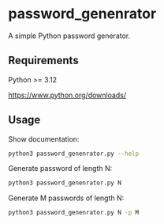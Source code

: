 # password_genenrator

A simple Python password generator.

## Requirements

Python >= 3.12

https://www.python.org/downloads/

## Usage

Show documentation:

```bash
python3 password_genenrator.py --help
```

Generate password of length N:

```bash
python3 password_genenrator.py N
```

Generate M passwords of length N:

```bash
python3 password_genenrator.py N -p M
```
